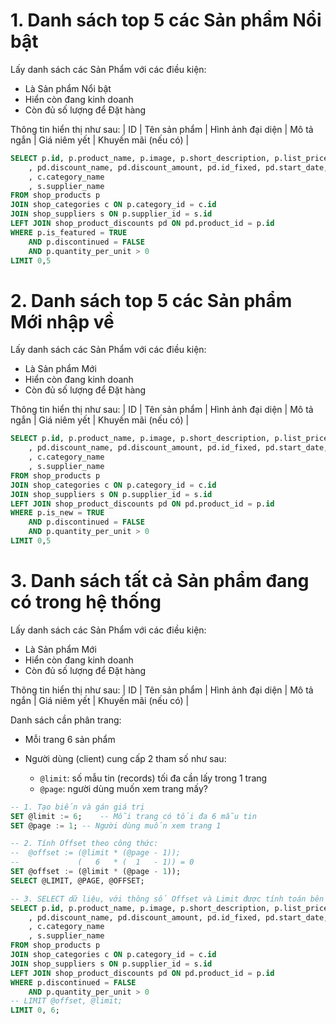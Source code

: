# 1. Danh sách top 5 các Sản phẩm Nổi bật
Lấy danh sách các Sản Phẩm với các điều kiện:
- Là Sản phẩm Nổi bật
- Hiển còn đang kinh doanh
- Còn đủ số lượng để Đặt hàng

Thông tin hiển thị như sau:
| ID | Tên sản phẩm | Hình ảnh đại diện | Mô tả ngắn | Giá niêm yết | Khuyến mãi (nếu có) |

```sql
SELECT p.id, p.product_name, p.image, p.short_description, p.list_price
	, pd.discount_name, pd.discount_amount, pd.id_fixed, pd.start_date, pd.end_date
	, c.category_name
	, s.supplier_name
FROM shop_products p
JOIN shop_categories c ON p.category_id = c.id
JOIN shop_suppliers s ON p.supplier_id = s.id
LEFT JOIN shop_product_discounts pd ON pd.product_id = p.id
WHERE p.is_featured = TRUE
	AND p.discontinued = FALSE
	AND p.quantity_per_unit > 0    
LIMIT 0,5
```

# 2. Danh sách top 5 các Sản phẩm Mới nhập về
Lấy danh sách các Sản Phẩm với các điều kiện:
- Là Sản phẩm Mới
- Hiển còn đang kinh doanh
- Còn đủ số lượng để Đặt hàng

Thông tin hiển thị như sau:
| ID | Tên sản phẩm | Hình ảnh đại diện | Mô tả ngắn | Giá niêm yết | Khuyến mãi (nếu có) |

```sql
SELECT p.id, p.product_name, p.image, p.short_description, p.list_price
	, pd.discount_name, pd.discount_amount, pd.id_fixed, pd.start_date, pd.end_date
	, c.category_name
	, s.supplier_name
FROM shop_products p
JOIN shop_categories c ON p.category_id = c.id
JOIN shop_suppliers s ON p.supplier_id = s.id
LEFT JOIN shop_product_discounts pd ON pd.product_id = p.id
WHERE p.is_new = TRUE
	AND p.discontinued = FALSE
	AND p.quantity_per_unit > 0    
LIMIT 0,5
```

# 3. Danh sách tất cả Sản phẩm đang có trong hệ thống
Lấy danh sách các Sản Phẩm với các điều kiện:
- Là Sản phẩm Mới
- Hiển còn đang kinh doanh
- Còn đủ số lượng để Đặt hàng

Thông tin hiển thị như sau:
| ID | Tên sản phẩm | Hình ảnh đại diện | Mô tả ngắn | Giá niêm yết | Khuyến mãi (nếu có) |

Danh sách cần phân trang:
- Mỗi trang 6 sản phẩm

- Người dùng (client) cung cấp 2 tham số như sau:
    - `@limit`: số mẫu tin (records) tối đa cần lấy trong 1 trang
    - `@page`: người dùng muốn xem trang mấy?

```sql
-- 1. Tạo biến và gán giá trị
SET @limit := 6;	-- Mỗi trang có tối đa 6 mẫu tin
SET @page := 1;	-- Người dùng muốn xem trang 1

-- 2. Tính Offset theo công thức: 
--  @offset := (@limit * (@page - 1));
--             (   6   * (  1   - 1)) = 0
SET @offset := (@limit * (@page - 1));
SELECT @LIMIT, @PAGE, @OFFSET;

-- 3. SELECT dữ liệu, với thông số Offset và Limit được tính toán bên trên
SELECT p.id, p.product_name, p.image, p.short_description, p.list_price
	, pd.discount_name, pd.discount_amount, pd.id_fixed, pd.start_date, pd.end_date
	, c.category_name
	, s.supplier_name
FROM shop_products p
JOIN shop_categories c ON p.category_id = c.id
JOIN shop_suppliers s ON p.supplier_id = s.id
LEFT JOIN shop_product_discounts pd ON pd.product_id = p.id
WHERE p.discontinued = FALSE
	AND p.quantity_per_unit > 0    
-- LIMIT @offset, @limit;
LIMIT 0, 6;
```